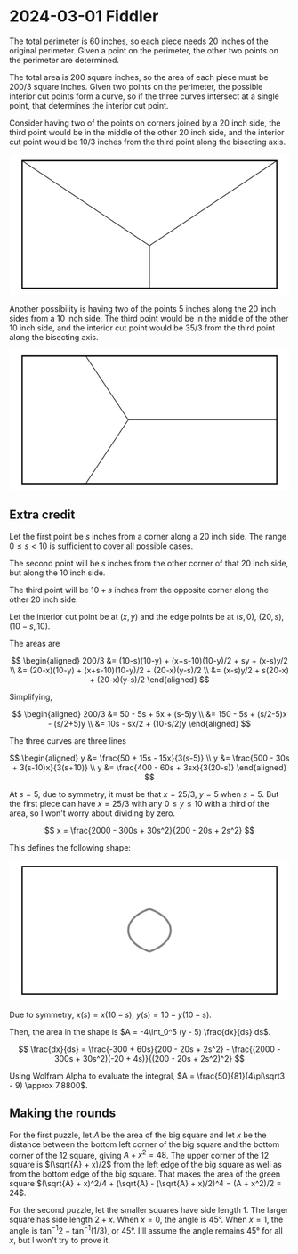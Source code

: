 2024-03-01 Fiddler
==================
The total perimeter is 60 inches, so each piece needs 20 inches of the
original perimeter.  Given a point on the perimeter, the other two
points on the perimeter are determined.

The total area is 200 square inches, so the area of each piece must be
200/3 square inches.  Given two points on the perimeter, the possible
interior cut points form a curve, so if the three curves intersect at a
single point, that determines the interior cut point.

Consider having two of the points on corners joined by a 20 inch side,
the third point would be in the middle of the other 20 inch side, and the
interior cut point would be 10/3 inches from the third point along the
bisecting axis.

![Figure](20240301-a.svg)

Another possibility is having two of the points 5 inches along the 20
inch sides from a 10 inch side.  The third point would be in the middle
of the other 10 inch side, and the interior cut point would be 35/3
from the third point along the bisecting axis.

![Figure](20240301-b.svg)

Extra credit
------------
Let the first point be $s$ inches from a corner along a 20 inch side.
The range $0 \le s < 10$ is sufficient to cover all possible cases.

The second point will be $s$ inches from the other corner of that
20 inch side, but along the 10 inch side.

The third point will be $10+s$ inches from the opposite corner along
the other 20 inch side.

Let the interior cut point be at $(x,y)$ and the edge points be at
$(s,0)$, $(20,s)$, $(10-s,10)$.

The areas are

$$
\begin{aligned}
  200/3 &= (10-s)(10-y) + (x+s-10)(10-y)/2 + sy + (x-s)y/2 \\
        &= (20-x)(10-y) + (x+s-10)(10-y)/2 + (20-x)(y-s)/2 \\
        &= (x-s)y/2 + s(20-x) + (20-x)(y-s)/2
\end{aligned}
$$

Simplifying,

$$
\begin{aligned}
  200/3 &= 50 - 5s + 5x + (s-5)y \\
        &= 150 - 5s + (s/2-5)x - (s/2+5)y \\
        &= 10s - sx/2 + (10-s/2)y
\end{aligned}
$$

The three curves are three lines

$$
\begin{aligned}
  y &= \frac{50 + 15s - 15x}{3(s-5)} \\
  y &= \frac{500 - 30s + 3(s-10)x}{3(s+10)} \\
  y &= \frac{400 - 60s + 3sx}{3(20-s)}
\end{aligned}
$$

At $s = 5$, due to symmetry, it must be that $x = 25/3$, $y = 5$ when $s = 5$.
But the first piece can have $x = 25/3$ with any $0 \le y \le 10$ with
a third of the area, so I won't worry about dividing by zero.

$$ x = \frac{2000 - 300s + 30s^2}{200 - 20s + 2s^2} $$

This defines the following shape:

![Figure](20240301-c.svg)

Due to symmetry, $x(s) = x(10-s)$, $y(s) = 10 - y(10-s)$.

Then, the area in the shape is $A = -4\int_0^5 (y - 5) \frac{dx}{ds} ds$.

$$ \frac{dx}{ds} = \frac{-300 + 60s}{200 - 20s + 2s^2} - \frac{(2000 - 300s + 30s^2)(-20 + 4s)}{(200 - 20s + 2s^2)^2} $$

Using Wolfram Alpha to evaluate the integral,
$A = \frac{50}{81}(4\pi\sqrt3 - 9) \approx 7.8800$.

Making the rounds
-----------------
For the first puzzle, let $A$ be the area of the big square and let $x$ be
the distance between the bottom left corner of the big square and the bottom
corner of the 12 square, giving $A + x^2 = 48$.  The upper corner of the
12 square is $(\sqrt{A} + x)/2$ from the left edge of the big square as well
as from the bottom edge of the big square.  That makes the area of the
green square
$(\sqrt{A} + x)^2/4 + (\sqrt{A} - (\sqrt{A} + x)/2)^4 = (A + x^2)/2 = 24$.

For the second puzzle, let the smaller squares have side length 1.  The larger
square has side length $2+x$.  When $x = 0$, the angle is 45°.  When $x = 1$,
the angle is $\tan^{-1}2 - \tan^{-1}(1/3)$, or 45°.  I'll assume the angle
remains 45° for all $x$, but I won't try to prove it.
